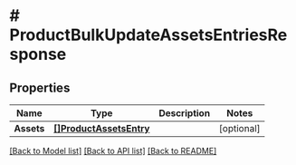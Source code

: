 # # ProductBulkUpdateAssetsEntriesResponse


## Properties 


Name | Type | Description | Notes
------------ | ------------- | ------------- | -------------
**Assets**| [**[]ProductAssetsEntry**](ProductAssetsEntry.md) |   | [optional]


[[Back to Model list]](../../README.md#models) [[Back to API list]](../../README.md#endpoints) [[Back to README]](../../README.md)

